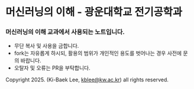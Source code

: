 # 머신러닝의 이해 - 광운대학교 전기공학과

### 머신러닝의 이해 교과에서 사용되는 노트입니다.

* 무단 복사 및 사용을 금합니다.  
* fork는 자유롭게 하시되, 활용의 범위가 개인적인 용도를 벗어나는 경우 사전에 문의 바랍니다.
* 오탈자 및 오류는 PR을 부탁합니다.  

Copyright 2025. (Ki-Baek Lee, kblee@kw.ac.kr) all rights reserved.
